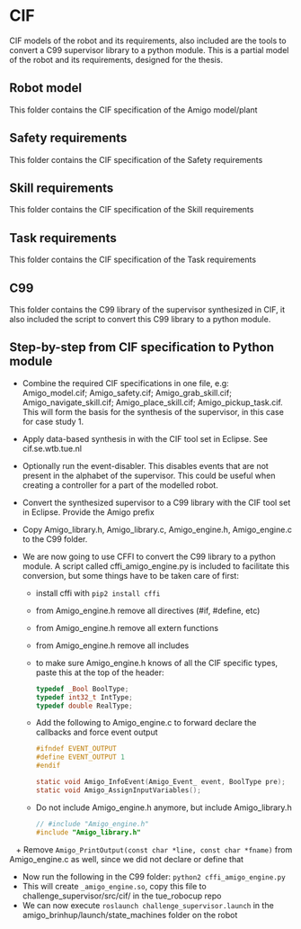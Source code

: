 # CIF
CIF models of the robot and its requirements, also included are the tools to convert a C99 supervisor library to a python module. This is a partial model of the robot and its requirements, designed for the thesis.

## Robot model
This folder contains the CIF specification of the Amigo model/plant

## Safety requirements
This folder contains the CIF specification of the Safety requirements

## Skill requirements
This folder contains the CIF specification of the Skill requirements

## Task requirements
This folder contains the CIF specification of the Task requirements

## C99
This folder contains the C99 library of the supervisor synthesized in CIF, it also included the script to convert this C99 library to a python module.

## Step-by-step from CIF specification to Python module

- Combine the required CIF specifications in one file, e.g: Amigo_model.cif; Amigo_safety.cif; Amigo_grab_skill.cif; Amigo_navigate_skill.cif; Amigo_place_skill.cif; Amigo_pickup_task.cif. This will form the basis for the synthesis of the supervisor, in this case for case study 1.

- Apply data-based synthesis in with the CIF tool set in Eclipse. See cif.se.wtb.tue.nl

- Optionally run the event-disabler. This disables events that are not present in the alphabet of the supervisor. This could be useful when creating a controller for a part of the modelled robot.

- Convert the synthesized supervisor to a C99 library with the CIF tool set in Eclipse. Provide the Amigo prefix

- Copy Amigo_library.h, Amigo_library.c, Amigo_engine.h, Amigo_engine.c to the C99 folder.

- We are now going to use CFFI to convert the C99 library to a python module. A script called cffi_amigo_engine.py is included to facilitate this conversion, but some things have to be taken care of first:
   + install cffi with `pip2 install cffi`
   + from Amigo_engine.h remove all directives (#if, #define, etc)
   + from Amigo_engine.h remove all extern functions
   + from Amigo_engine.h remove all includes
   + to make sure Amigo_engine.h knows of all the CIF specific types, paste this at the top of the header:
         
       ```c
       typedef _Bool BoolType;
       typedef int32_t IntType;
       typedef double RealType;
       ```

    + Add the following to Amigo_engine.c to forward declare the callbacks and force event output

        ```c
        #ifndef EVENT_OUTPUT
        #define EVENT_OUTPUT 1
        #endif

        static void Amigo_InfoEvent(Amigo_Event_ event, BoolType pre);
        static void Amigo_AssignInputVariables();
        ```

    + Do not include Amigo\_engine.h anymore, but include Amigo\_library.h

        ```c
        // #include "Amigo_engine.h"
        #include "Amigo_library.h"
        ```
        
    + Remove `Amigo_PrintOutput(const char *line, const char *fname)` from Amigo\_engine.c as well, since we did not declare or define that

- Now run the following in the C99 folder: `python2 cffi_amigo_engine.py`
- This will create `_amigo_engine.so`, copy this file to challenge\_supervisor/src/cif/ in the tue\_robocup repo
- We can now execute `roslaunch challenge_supervisor.launch` in the amigo_brinhup/launch/state_machines folder on the robot
